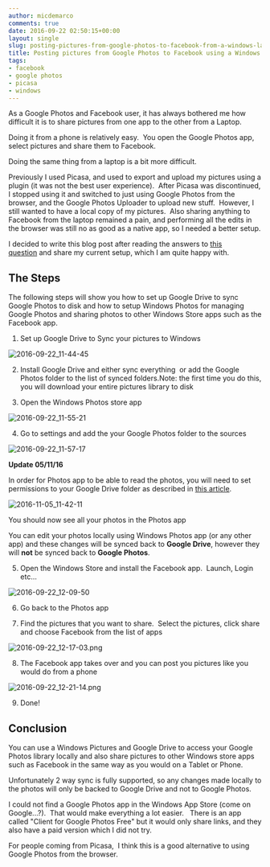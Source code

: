 ```yaml
---
author: micdemarco
comments: true
date: 2016-09-22 02:50:15+00:00
layout: single
slug: posting-pictures-from-google-photos-to-facebook-from-a-windows-laptop
title: Posting pictures from Google Photos to Facebook using a Windows Laptop
tags:
- facebook
- google photos
- picasa
- windows
---
```


As a Google Photos and Facebook user, it has always bothered me how difficult it is to share pictures from one app to the other from a Laptop.

Doing it from a phone is relatively easy.  You open the Google Photos app, select pictures and share them to Facebook.

Doing the same thing from a laptop is a bit more difficult.

Previously I used Picasa, and used to export and upload my pictures using a plugin (it was not the best user experience).  After Picasa was discontinued, I stopped using it and switched to just using Google Photos from the browser, and the Google Photos Uploader to upload new stuff.  However, I still wanted to have a local copy of my pictures.  Also sharing anything to Facebook from the laptop remained a pain, and performing all the edits in the browser was still no as good as a native app, so I needed a better setup.

I decided to write this blog post after reading the answers to [this question](https://productforums.google.com/forum/#!topic/photos/p9aK7m4sMyM) and share my current setup, which I am quite happy with.

## The Steps

The following steps will show you how to set up Google Drive to sync Google Photos to disk and how to setup Windows Photos for managing Google Photos and sharing photos to other Windows Store apps such as the Facebook app.

1) Set up Google Drive to Sync your pictures to Windows

![2016-09-22_11-44-45](/assets/images/2016-09-22_11-44-45.png)

2) Install Google Drive and either sync everything  or add the Google Photos folder to the list of synced folders.Note: the first time you do this, you will download your entire pictures library to disk

3) Open the Windows Photos store app

![2016-09-22_11-55-21](/assets/images/2016-09-22_11-55-21.png)

4) Go to settings and add the your Google Photos folder to the sources

![2016-09-22_11-57-17](/assets/images/2016-09-22_11-57-17.png)

**Update 05/11/16**

In order for Photos app to be able to read the photos, you will need to set permissions to your Google Drive folder as described in [this article](http://superuser.com/questions/485719/windows-7-index-search-does-not-work-in-google-drive-folder).

![2016-11-05_11-42-11](/assets/images/2016-11-05_11-42-11.png)

You should now see all your photos in the Photos app

You can edit your photos locally using Windows Photos app (or any other app) and these changes will be synced back to **Google Drive**, however they will **not** be synced back to **Google Photos**.

5) Open the Windows Store and install the Facebook app.  Launch, Login etc...

![2016-09-22_12-09-50](/assets/images/2016-09-22_12-09-50.png)

6) Go back to the Photos app

7) Find the pictures that you want to share.  Select the pictures, click share and choose Facebook from the list of apps

![2016-09-22_12-17-03.png](/assets/images/2016-09-22_12-17-03.png)

8) The Facebook app takes over and you can post you pictures like you would do from a phone

![2016-09-22_12-21-14.png](/assets/images/2016-09-22_12-21-141.png)

9) Done!

## Conclusion

You can use a Windows Pictures and Google Drive to access your Google Photos library locally and also share pictures to other Windows store apps such as Facebook in the same way as you would on a Tablet or Phone.







Unfortunately 2 way sync is fully supported, so any changes made locally to the photos will only be backed to Google Drive and not to Google Photos.












I could not find a Google Photos app in the Windows App Store (come on Google...?).  That would make everything a lot easier.   There is an app called "Client for Google Photos Free" but it would only share links, and they also have a paid version which I did not try.












For people coming from Picasa,  I think this is a good alternative to using Google Photos from the browser.
